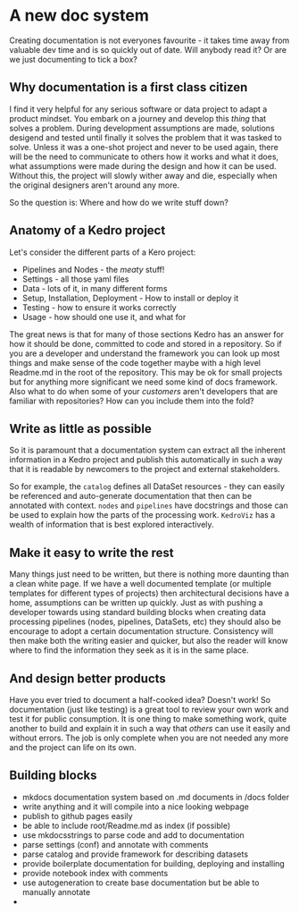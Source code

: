 # A new doc system

Creating documentation is not everyones favourite - it takes time away from valuable dev time and is so quickly out of date. Will anybody read it? Or are we just documenting to tick a box? 

## Why documentation is a first class citizen

I find it very helpful for any serious software or data project to adapt a product mindset. You embark on a journey and develop this *thing* that solves a problem. During development assumptions are made, solutions desigend and tested until finally it solves the problem that it was tasked to solve. Unless it was a one-shot project and never to be used again, there will be the need to communicate to others how it works and what it does, what assumptions were made during the design and how it can be used. Without this, the project will slowly wither away and die, especially when the original designers aren't around any more.

So the question is: Where and how do we write stuff down?

## Anatomy of a Kedro project

Let's consider the different parts of a Kero project:

- Pipelines and Nodes - the *meaty* stuff!
- Settings - all those yaml files
- Data - lots of it, in many different forms
- Setup, Installation, Deployment - How to install or deploy it
- Testing - how to ensure it works correctly
- Usage - how should one use it, and what for

The great news is that for many of those sections Kedro has an answer for how it should be done, committed to code and stored in a repository. So if you are a developer and understand the framework you can look up most things and make sense of the code together maybe with a high level Readme.md in the root of the repository. This may be ok for small projects but for anything more significant we need some kind of docs framework. Also what to do when some of your *customers* aren't developers that are familiar with repositories? How can you include them into the fold?

## Write as little as possible

So it is paramount that a documentation system can extract all the inherent information in a Kedro project and publish this automatically in such a way that it is readable by newcomers to the project and external stakeholders.

So for example, the `catalog` defines all DataSet resources - they can easily be referenced and auto-generate documentation that then can be annotated with context. `nodes` and `pipelines` have docstrings and those can be used to explain how the parts of the processing work. `KedroViz` has a wealth of information that is best explored interactively.

## Make it easy to write the rest

Many things just need to be written, but there is nothing more daunting than a clean white page. If we have a well documented template (or multiple templates for different types of projects) then architectural decisions have a home, assumptions can be written up quickly. Just as with pushing a developer towards using standard building blocks when creating data processing pipelines (nodes, pipelines, DataSets, etc) they should also be encourage to adopt a certain documentation structure. Consistency will then make both the writing easier and quicker, but also the reader will know where to find the information they seek as it is in the same place.

## And design better products

Have you ever tried to document a half-cooked idea? Doesn't work! So documentation (just like testing) is a great tool to review your own work and test it for public consumption. It is one thing to make something work, quite another to build and explain it in such a way that *others* can use it easily and without errors. The job is only complete when you are not needed any more and the project can life on its own.

## Building blocks

- mkdocs documentation system based on .md documents in /docs folder
- write anything and it will compile into a nice looking webpage
- publish to github pages easily
- be able to include root/Readme.md as index (if possible)
- use mkdocsstrings to parse code and add to documentation
- parse settings (conf)  and annotate with comments
- parse catalog and provide framework for describing datasets
- provide boilerplate documentation for building, deploying and installing 
- provide notebook index with comments
- use autogeneration to create base documentation but be able to manually annotate
- 